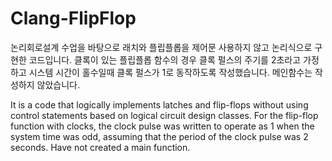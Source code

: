 # Clang-FlipFlop

논리회로설계 수업을 바탕으로 래치와 플립플롭을 제어문 사용하지 않고 논리식으로 구현한 코드입니다.
클록이 있는 플립플롭 함수의 경우 클록 펄스의 주기를 2초라고 가정하고 시스템 시간이 홀수일때 클록 펄스가 1로 동작하도록 작성했습니다.
메인함수는 작성하지 않았습니다.

It is a code that logically implements latches and flip-flops without using control statements based on logical circuit design classes.
For the flip-flop function with clocks, the clock pulse was written to operate as 1 when the system time was odd, assuming that the period of the clock pulse was 2 seconds.
Have not created a main function.
